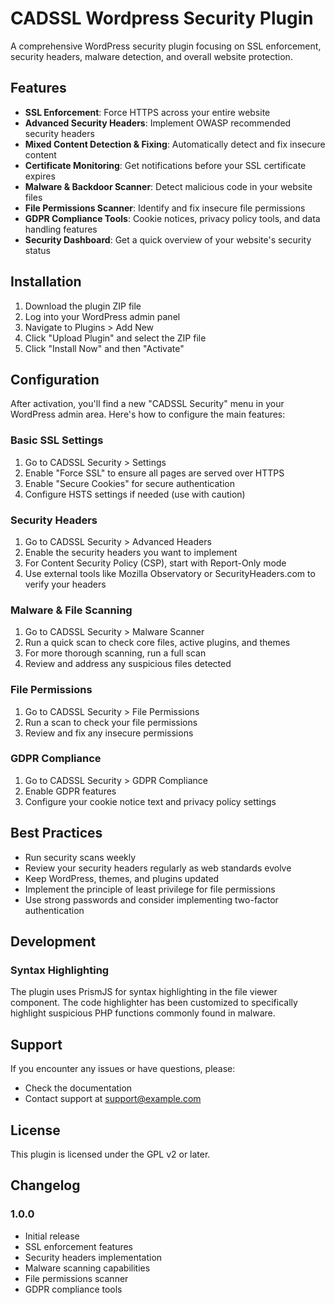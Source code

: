 # CADSSL Wordpress Security Plugin

A comprehensive WordPress security plugin focusing on SSL enforcement, security headers, malware detection, and overall website protection.

## Features

- **SSL Enforcement**: Force HTTPS across your entire website
- **Advanced Security Headers**: Implement OWASP recommended security headers
- **Mixed Content Detection & Fixing**: Automatically detect and fix insecure content
- **Certificate Monitoring**: Get notifications before your SSL certificate expires
- **Malware & Backdoor Scanner**: Detect malicious code in your website files
- **File Permissions Scanner**: Identify and fix insecure file permissions
- **GDPR Compliance Tools**: Cookie notices, privacy policy tools, and data handling features
- **Security Dashboard**: Get a quick overview of your website's security status

## Installation

1. Download the plugin ZIP file
2. Log into your WordPress admin panel
3. Navigate to Plugins > Add New
4. Click "Upload Plugin" and select the ZIP file
5. Click "Install Now" and then "Activate"

## Configuration

After activation, you'll find a new "CADSSL Security" menu in your WordPress admin area. Here's how to configure the main features:

### Basic SSL Settings

1. Go to CADSSL Security > Settings
2. Enable "Force SSL" to ensure all pages are served over HTTPS
3. Enable "Secure Cookies" for secure authentication
4. Configure HSTS settings if needed (use with caution)

### Security Headers

1. Go to CADSSL Security > Advanced Headers
2. Enable the security headers you want to implement
3. For Content Security Policy (CSP), start with Report-Only mode
4. Use external tools like Mozilla Observatory or SecurityHeaders.com to verify your headers

### Malware & File Scanning

1. Go to CADSSL Security > Malware Scanner
2. Run a quick scan to check core files, active plugins, and themes
3. For more thorough scanning, run a full scan
4. Review and address any suspicious files detected

### File Permissions

1. Go to CADSSL Security > File Permissions
2. Run a scan to check your file permissions
3. Review and fix any insecure permissions

### GDPR Compliance

1. Go to CADSSL Security > GDPR Compliance
2. Enable GDPR features
3. Configure your cookie notice text and privacy policy settings

## Best Practices

- Run security scans weekly
- Review your security headers regularly as web standards evolve
- Keep WordPress, themes, and plugins updated
- Implement the principle of least privilege for file permissions
- Use strong passwords and consider implementing two-factor authentication

## Development

### Syntax Highlighting

The plugin uses PrismJS for syntax highlighting in the file viewer component. The code highlighter has been customized to specifically highlight suspicious PHP functions commonly found in malware.

## Support

If you encounter any issues or have questions, please:

- Check the documentation
- Contact support at support@example.com

## License

This plugin is licensed under the GPL v2 or later.

## Changelog

### 1.0.0
- Initial release
- SSL enforcement features
- Security headers implementation
- Malware scanning capabilities
- File permissions scanner
- GDPR compliance tools
